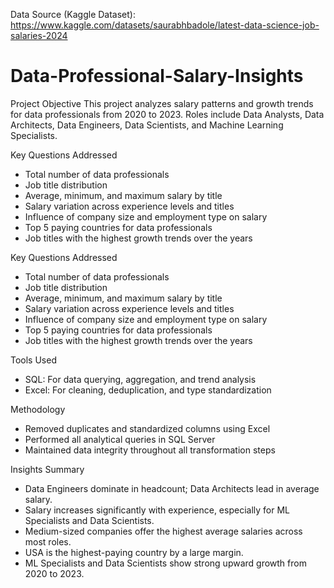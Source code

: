 Data Source (Kaggle Dataset): https://www.kaggle.com/datasets/saurabhbadole/latest-data-science-job-salaries-2024

# Data-Professional-Salary-Insights

Project Objective
This project analyzes salary patterns and growth trends for data professionals from 2020 to 2023. Roles include Data Analysts, Data Architects, Data Engineers, Data Scientists, and Machine Learning Specialists.

Key Questions Addressed
- Total number of data professionals
- Job title distribution
- Average, minimum, and maximum salary by title
- Salary variation across experience levels and titles
- Influence of company size and employment type on salary
- Top 5 paying countries for data professionals
- Job titles with the highest growth trends over the years

Key Questions Addressed
- Total number of data professionals
- Job title distribution
- Average, minimum, and maximum salary by title
- Salary variation across experience levels and titles
- Influence of company size and employment type on salary
- Top 5 paying countries for data professionals
- Job titles with the highest growth trends over the years

Tools Used
- SQL: For data querying, aggregation, and trend analysis
- Excel: For cleaning, deduplication, and type standardization

Methodology
- Removed duplicates and standardized columns using Excel
- Performed all analytical queries in SQL Server
- Maintained data integrity throughout all transformation steps

Insights Summary
- Data Engineers dominate in headcount; Data Architects lead in average salary.
- Salary increases significantly with experience, especially for ML Specialists and Data Scientists.
- Medium-sized companies offer the highest average salaries across most roles.
- USA is the highest-paying country by a large margin.
- ML Specialists and Data Scientists show strong upward growth from 2020 to 2023.
